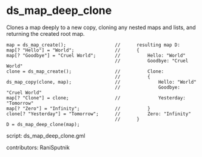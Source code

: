 ds_map_deep_clone
=================

Clones a map deeply to a new copy, 
cloning any nested maps and lists,
and returning the created root map.

    map = ds_map_create();                  //      resulting map D:
    map[? "Hello"] = "World";               //      {
    map[? "Goodbye"] = "Cruel World";       //          Hello: "World"
                                            //          Goodbye: "Cruel World"
    clone = ds_map_create();                //          Clone: 
                                            //          {
    ds_map_copy(clone, map);                //              Hello: "World"
                                            //              Goodbye: "Cruel World"
    map[? "Clone"] = clone;                 //              Yesterday: "Tomorrow" 
    map[? "Zero"] = "Infinity";             //          }
    clone[? "Yesterday"] = "Tomorrow";      //          Zero: "Infinity"
                                            //      }
    D = ds_map_deep_clone(map);

script: ds_map_deep_clone.gml

contributors: RaniSputnik
